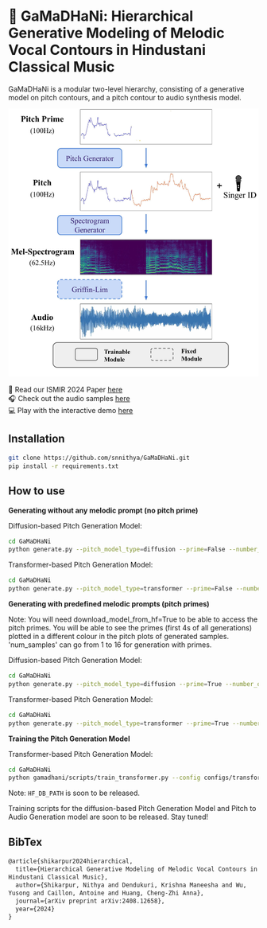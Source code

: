 # 🎤 GaMaDHaNi: Hierarchical Generative Modeling of Melodic Vocal Contours in Hindustani Classical Music
GaMaDHaNi is a modular two-level hierarchy, consisting of a generative model on pitch contours, and a pitch contour to audio synthesis model.

![GaMaDHaNi](GaMaDHaNi.jpg)

:book: Read our ISMIR 2024 Paper [here](https://arxiv.org/abs/2408.12658)\
:headphones: Check out the audio samples [here](https://snnithya.github.io/gamadhani-samples/)\
:computer: Play with the interactive demo [here](https://huggingface.co/spaces/snnithya/GaMaDHaNi) 
## Installation

   ```bash
   git clone https://github.com/snnithya/GaMaDHaNi.git
   pip install -r requirements.txt
   ```

## How to use

**Generating without any melodic prompt (no pitch prime)**

Diffusion-based Pitch Generation Model:
```bash
cd GaMaDHaNi
python generate.py --pitch_model_type=diffusion --prime=False --number_of_samples=1 --download_model_from_hf=True
```

Transformer-based Pitch Generation Model:
```bash
cd GaMaDHaNi
python generate.py --pitch_model_type=transformer --prime=False --number_of_samples=1 --download_model_from_hf=True
```


**Generating with predefined melodic prompts (pitch primes)** 


Note: You will need download_model_from_hf=True to be able to access the pitch primes. You will be able to see the primes (first 4s of all generations) plotted in a different colour in the pitch plots of generated samples. 'num_samples' can go from 1 to 16 for generation with primes.

Diffusion-based Pitch Generation Model:
```bash
cd GaMaDHaNi
python generate.py --pitch_model_type=diffusion --prime=True --number_of_samples=1 --download_model_from_hf=True 
```

Transformer-based Pitch Generation Model:
```bash
cd GaMaDHaNi
python generate.py --pitch_model_type=transformer --prime=True --number_of_samples=1 --download_model_from_hf=True 
```


**Training the Pitch Generation Model**

Transformer-based Pitch Generation Model:
```bash
cd GaMaDHaNi
python gamadhani/scripts/train_transformer.py --config configs/transformer_pitch_config.gin --db_path HF_DB_PATH --gpu=0 --val_every=1 --max_epochs=500 --batch_size=4
```
Note: `HF_DB_PATH` is soon to be released.

Training scripts for the diffusion-based Pitch Generation Model and Pitch to Audio Generation model are soon to be released. Stay tuned!
## BibTex
```
@article{shikarpur2024hierarchical,
  title={Hierarchical Generative Modeling of Melodic Vocal Contours in Hindustani Classical Music},
  author={Shikarpur, Nithya and Dendukuri, Krishna Maneesha and Wu, Yusong and Caillon, Antoine and Huang, Cheng-Zhi Anna},
  journal={arXiv preprint arXiv:2408.12658},
  year={2024}
}
```
